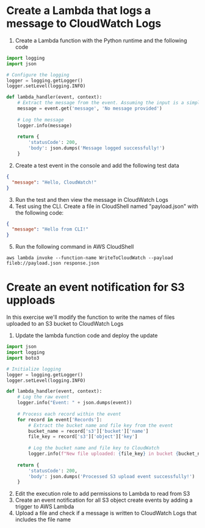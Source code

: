 
# Create a Lambda that logs a message to CloudWatch Logs

1. Create a Lambda function with the Python runtime and the following code

```python
import logging
import json

# Configure the logging
logger = logging.getLogger()
logger.setLevel(logging.INFO)

def lambda_handler(event, context):
    # Extract the message from the event. Assuming the input is a simple JSON object {"message": "your message here"}
    message = event.get('message', 'No message provided')
    
    # Log the message
    logger.info(message)
    
    return {
        'statusCode': 200,
        'body': json.dumps('Message logged successfully!')
    }
```

2. Create a test event in the console and add the following test data

```json
{
  "message": "Hello, CloudWatch!"
}
```

3. Run the test and then view the message in CloudWatch Logs
4. Test using the CLI. Create a file in CloudShell named "payload.json" with the following code:

```json
{
  "message": "Hello from CLI!"
}
```
5. Run the following command in AWS CloudShell

```aws lambda invoke --function-name WriteToCloudWatch --payload fileb://payload.json response.json```

# Create an event notification for S3 upploads

In this exercise we'll modify the function to write the names of files uploaded to an S3 bucket to CloudWatch Logs

1. Update the lambda function code and deploy the update

```python
import json
import logging
import boto3

# Initialize logging
logger = logging.getLogger()
logger.setLevel(logging.INFO)

def lambda_handler(event, context):
    # Log the raw event
    logger.info("Event: " + json.dumps(event))
    
    # Process each record within the event
    for record in event['Records']:
        # Extract the bucket name and file key from the event
        bucket_name = record['s3']['bucket']['name']
        file_key = record['s3']['object']['key']
        
        # Log the bucket name and file key to CloudWatch
        logger.info(f"New file uploaded: {file_key} in bucket {bucket_name}")
    
    return {
        'statusCode': 200,
        'body': json.dumps('Processed S3 upload event successfully!')
    }
```
2. Edit the execution role to add permissions to Lambda to read from S3
3. Create an event notification for all S3 object create events by adding a trigger to AWS Lambda
4. Upload a file and check if a message is written to CloudWatch Logs that includes the file name


